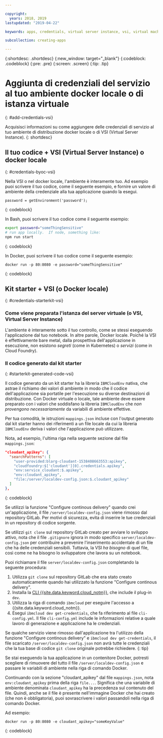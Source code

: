 ```yaml
---

copyright:
  years: 2018, 2019
lastupdated: "2019-04-22"

keywords: apps, credentials, virtual server instance, vsi, virtual machine, vm, environment, credential, virtual, docker, local, ibmcloudenv

subcollection: creating-apps

---
```


{:shortdesc: .shortdesc}
{:new_window: target="_blank"}
{:codeblock: .codeblock}
{:pre: .pre}
{:screen: .screen}
{:tip: .tip}

# Aggiunta di credenziali del servizio al tuo ambiente docker locale o di istanza virtuale
{: #add-credentials-vsi}

Acquisisci informazioni su come aggiungere delle credenziali di servizio al tuo ambiente di distribuzione docker locale o di VSI (Virtual Server Instance).
{: shortdesc}

## Il tuo codice + VSI (Virtual Server Instance) o docker locale
{: #credentials-byoc-vsi}

Nella VSI o nel docker locale, l'ambiente è interamente tuo. Ad esempio puoi scrivere il tuo codice, come il seguente esempio, e fornire un valore di ambiente della credenziale alla tua applicazione quando la esegui.
```
password = getEnvironment('password');
```
{: codeblock}

In Bash, puoi scrivere il tuo codice come il seguente esempio:
```bash
export password="someThingSensitive"
# run app locally.  If node, something like:
npm run start
```
{: codeblock}

In Docker, puoi scrivere il tuo codice come il seguente esempio:
```
docker run -p 80:8080 -e password="someThingSensitive"
```
{: codeblock}

## Kit starter + VSI (o Docker locale)
{: #credentials-starterkit-vsi}

### Come viene preparata l'istanza del server virtuale (o VSI, Virtual Server Instance)

L'ambiente è interamente sotto il tuo controllo, come se stessi eseguendo l'applicazione dal tuo notebook. In altre parole, Docker locale. Poiché la VSI è effettivamente bare metal, dalla prospettiva dell'applicazione in esecuzione, non esistono _segreti_ (come in Kubernetes) o _servizi_ (come in Cloud Foundry).

### Il codice generato dal kit starter
{: #starterkit-generated-code-vsi}

Il codice generato da un kit starter ha la libreria `IBMCloudEnv` nativa, che astrae il richiamo dei valori di ambiente in modo che il codice dell'applicazione sia portatile per l'esecuzione su diverse destinazioni di distribuzione. Con Docker virtuale o locale, tale ambiente deve essere preparato con i valori che soddisfano la libreria `IBMCloudEnv` che _non provengono necessariamente_ da variabili di ambiente effettive.

Per tua comodità, le istruzioni `mappings.json` incluse con l'output generato dal kit starter hanno dei riferimenti a un file locale da cui la libreria `IBMCloudEnv` deriva i valori che l'applicazione può utilizzare.

Nota, ad esempio, l'ultima riga nella seguente sezione dal file `mappings.json`:
```json
"cloudant_apikey": {
  "searchPatterns": [
    "user-provided:blarg-cloudant-1538408663553:apikey",
    "cloudfoundry:$['cloudant'][0].credentials.apikey",
    "env:service_cloudant:$.apikey",
    "env:cloudant_apikey",
    "file:/server/localdev-config.json:$.cloudant_apikey"
  ]
},
```
{: codeblock}

Se utilizzi la funzione "Configure continous delivery" quando crei un'applicazione, il file `/server/localdev-config.json` viene rimosso dal repository GitLab. Per motivi di sicurezza, evita di inserire le tue credenziali in un repository di codice sorgente.

Se utilizzi `git clone` sul repository GitLab creato per avviare lo sviluppo attivo, nota che il file `.gitignore` ignora in modo specifico `server/localdev-config.json` per contribuire a prevenire l'inserimento accidentale di un file che ha delle credenziali sensibili. Tuttavia, la VSI _ha bisogno_ di quel file, così come ne ha bisogno lo sviluppatore che lavora su un notebook.

Puoi richiamare il file `server/localdev-config.json` completando la seguente procedura:

1. Utilizza `git clone` sul repository GitLab che era stato creato automaticamente quando hai utilizzato la funzione "Configure continous delivery".
2. Installa la [CLI {{site.data.keyword.cloud_notm}}](/docs/cli?topic=cloud-cli-ibmcloud-cli), che include il plug-in `dev`.
3. Utilizza la riga di comando `ibmcloud` per eseguire l'accesso a {{site.data.keyword.cloud_notm}}.
4. Esegui `ibmcloud dev get-credentials`, che fa riferimento al file `cli-config.yml`. Il file `cli-config.yml` include le informazioni relative a quale lavoro di generazione e applicazione ha le credenziali.

Se qualche servizio viene rimosso dall'applicazione tra l'utilizzo della funzione "Configure continous delivery" e `ibmcloud dev get-credentials`, il file scaricato `/server/localdev-config.json` non avrà tutte le credenziali che la tua base di codice `git clone` originale potrebbe richiedere.
{: tip}

Se stai eseguendo la tua applicazione in un contenitore Docker, potresti scegliere di rimuovere del tutto il file `/server/localdev-config.json` e passare le variabili di ambiente nella riga di comando Docker.

Continuando con la sezione "cloudant_apikey" dal file `mappings.json`, nota `env:cloudant_apikey` prima della riga `file...`. Significa che una variabile di ambiente denominata `cloudant_apikey` ha la precedenza sul contenuto del file. Quindi, anche se il file è presente nell'immagine Docker che hai creato (che non è obbligatoria), puoi sovrascrivere i valori passandoli nella riga di comando Docker.

Ad esempio:
```
docker run -p 80:8080 -e cloudant_apikey="someKeyValue"
```
{: codeblock}
